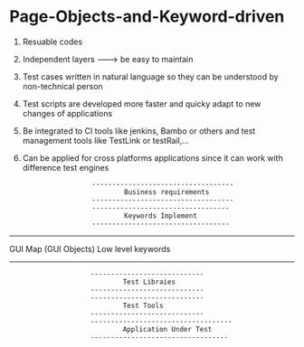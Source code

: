 # Page-Objects-and-Keyword-driven
1. Resuable codes
2. Independent layers ---> be easy to maintain
3. Test cases written in natural language so they can be understood by non-technical person
4. Test scripts are developed more faster and quicky adapt to new changes of applications
5. Be integrated to CI tools like jenkins, Bambo or others and test management tools like TestLink or testRail,...
6. Can be applied for cross platforms applications since it can work with difference test engines


                        -----------------------------------
                                Business requirements
                        -----------------------------------
                        ----------------------------------
                                Keywords Implement
                        ----------------------------------
--------------------                                          ---------------------
GUI Map (GUI Objects)                                           Low level keywords      
--------------------                                          ---------------------
                        ----------------------------
                                Test Libraies
                        ----------------------------
                        ----------------------------
                                Test Tools
                        ----------------------------
                        -----------------------------------
                                Application Under Test
                        ----------------------------------
